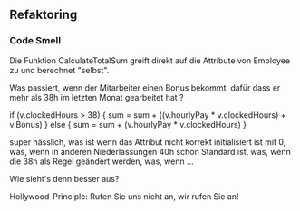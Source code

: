 ## Refaktoring


### Code Smell


Die Funktion CalculateTotalSum greift direkt auf die Attribute von
Employee zu und berechnet "selbst".

Was passiert, wenn der Mitarbeiter einen Bonus bekommt, 
dafür dass er mehr als 38h im letzten Monat gearbeitet hat ?

 if (v.clockedHours > 38) {
   sum = sum + ((v.hourlyPay * v.clockedHours) + v.Bonus)
 } else {
   sum = sum + (v.hourlyPay * v.clockedHours)
 }

 super hässlich, was ist wenn das Attribut nicht korrekt initialisiert ist mit 0,
 was, wenn in anderen Niederlassungen 40h schon Standard ist, 
 was, wenn die 38h als Regel geändert werden, 
 was, wenn ...
 

Wie sieht's denn besser aus?

Hollywood-Principle: Rufen Sie uns nicht an, wir rufen Sie an!
